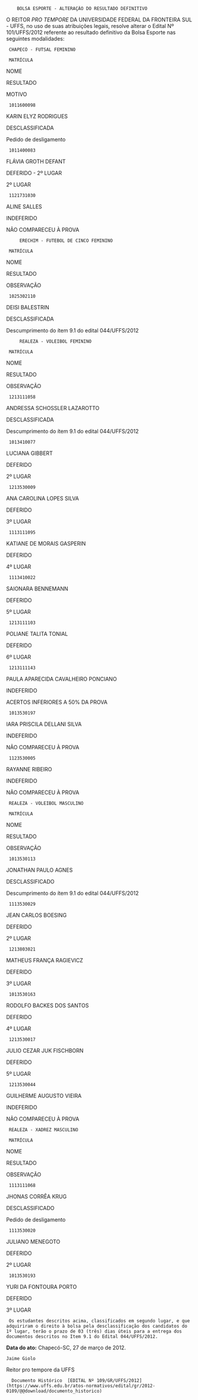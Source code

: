         BOLSA ESPORTE - ALTERAÇÃO DO RESULTADO DEFINITIVO  

O REITOR *PRO TEMPORE* DA UNIVERSIDADE FEDERAL DA FRONTEIRA SUL - UFFS, no uso de suas atribuições legais, resolve alterar o Edital Nº 101/UFFS/2012 referente ao resultado definitivo da Bolsa Esporte nas seguintes modalidades:

     CHAPECÓ - FUTSAL FEMININO

     MATRÍCULA

   NOME

   RESULTADO

   MOTIVO

     1011600098

   KARIN ELYZ RODRIGUES

   DESCLASSIFICADA

   Pedido de desligamento

     1011400083

   FLÁVIA GROTH DEFANT

   DEFERIDO - 2º LUGAR

   2º LUGAR

     1121731030

   ALINE SALLES

   INDEFERIDO

   NÃO COMPARECEU À PROVA

         ERECHIM - FUTEBOL DE CINCO FEMININO

     MATRÍCULA

   NOME

   RESULTADO

   OBSERVAÇÃO

     1025302110

   DEISI BALESTRIN

   DESCLASSIFICADA

   Descumprimento do ítem 9.1 do edital 044/UFFS/2012

         REALEZA - VOLEIBOL FEMININO

     MATRÍCULA

   NOME

   RESULTADO

   OBSERVAÇÃO

     1213111058

   ANDRESSA SCHOSSLER LAZAROTTO

   DESCLASSIFICADA

   Descumprimento do ítem 9.1 do edital 044/UFFS/2012

     1013410077

   LUCIANA GIBBERT

   DEFERIDO

   2º LUGAR

     1213530009

   ANA CAROLINA LOPES SILVA

   DEFERIDO

   3º LUGAR

     1113111095

   KATIANE DE MORAIS GASPERIN

   DEFERIDO

   4º LUGAR

     1113410022

   SAIONARA BENNEMANN

   DEFERIDO

   5º LUGAR

     1213111103

   POLIANE TALITA TONIAL

   DEFERIDO

   6º LUGAR

     1213111143

   PAULA APARECIDA CAVALHEIRO PONCIANO

   INDEFERIDO

   ACERTOS INFERIORES A 50% DA PROVA

     1013530197

   IARA PRISCILA DELLANI SILVA

   INDEFERIDO

   NÃO COMPARECEU À PROVA

     1123530005

   RAYANNE RIBEIRO

   INDEFERIDO

   NÃO COMPARECEU À PROVA

     REALEZA - VOLEIBOL MASCULINO

     MATRÍCULA

   NOME

   RESULTADO

   OBSERVAÇÃO

     1013530113

   JONATHAN PAULO AGNES

   DESCLASSIFICADO

   Descumprimento do ítem 9.1 do edital 044/UFFS/2012

     1113530029

   JEAN CARLOS BOESING

   DEFERIDO

   2º LUGAR

     1213803021

   MATHEUS FRANÇA RAGIEVICZ

   DEFERIDO

   3º LUGAR

     1013530163

   RODOLFO BACKES DOS SANTOS

   DEFERIDO

   4º LUGAR

     1213530017

   JULIO CEZAR JUK FISCHBORN

   DEFERIDO

   5º LUGAR

     1213530044

   GUILHERME AUGUSTO VIEIRA

   INDEFERIDO

   NÃO COMPARECEU À PROVA

     REALEZA - XADREZ MASCULINO

     MATRÍCULA

   NOME

   RESULTADO

   OBSERVAÇÃO

     1113111068

   JHONAS CORRÊA KRUG

   DESCLASSIFICADO

   Pedido de desligamento

     1113530020

   JULIANO MENEGOTO

   DEFERIDO

   2º LUGAR

     1013530193

   YURI DA FONTOURA PORTO

   DEFERIDO

   3º LUGAR

     Os estudantes descritos acima, classificados em segundo lugar, e que adquiriram o direito à bolsa pela desclassificação dos candidatos do 1º lugar, terão o prazo de 03 (três) dias úteis para a entrega dos documentos descritos no Item 9.1 do Edital 044/UFFS/2012.

  

   **Data do ato:** Chapecó-SC, 27 de março de 2012.   
 

    Jaime Giolo   
 Reitor pro tempore da UFFS 

      Documento Histórico  [EDITAL Nº 109/GR/UFFS/2012](https://www.uffs.edu.br/atos-normativos/edital/gr/2012-0109/@@download/documento_historico)     
      